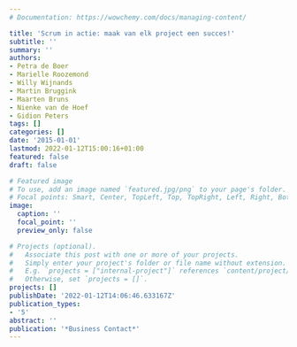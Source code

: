 ```yaml
---
# Documentation: https://wowchemy.com/docs/managing-content/

title: 'Scrum in actie: maak van elk project een succes!'
subtitle: ''
summary: ''
authors:
- Petra de Boer
- Marielle Roozemond
- Willy Wijnands
- Martin Bruggink
- Maarten Bruns
- Nienke van de Hoef
- Gidion Peters
tags: []
categories: []
date: '2015-01-01'
lastmod: 2022-01-12T15:00:16+01:00
featured: false
draft: false

# Featured image
# To use, add an image named `featured.jpg/png` to your page's folder.
# Focal points: Smart, Center, TopLeft, Top, TopRight, Left, Right, BottomLeft, Bottom, BottomRight.
image:
  caption: ''
  focal_point: ''
  preview_only: false

# Projects (optional).
#   Associate this post with one or more of your projects.
#   Simply enter your project's folder or file name without extension.
#   E.g. `projects = ["internal-project"]` references `content/project/deep-learning/index.md`.
#   Otherwise, set `projects = []`.
projects: []
publishDate: '2022-01-12T14:06:46.633167Z'
publication_types:
- '5'
abstract: ''
publication: '*Business Contact*'
---
```

